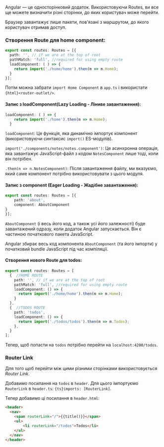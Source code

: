 Angular — це односторінковий додаток. Використовуючи Routes, ви все ще можете визначити різні сторінки, до яких користувач може перейти. 

Браузер завантажує лише пакети, пов'язані з маршрутом, до якого користувач отримав доступ.

### Створення Route для home component:
```ts title:app.routes.ts
export const routes: Routes = [{  
  path: '', // if we are at the top of root  
  pathMatch: 'full', //required for using empty route  
  loadComponent: ( ) => {  
    return import('./home/home').then(m => m.Home); 
  }  
}];
```

Потім можна забрати `import Home Component` в `app.ts` і використати `{html}<router-outlet/>`.

#### Запис з loadComponent(Lazy Loading - Ліниве завантаження):
```ts
loadComponent: ( ) => {  
    return import('./home').then(m => m.Home); 
  }
```
`loadComponent`: Це функція, яка динамічно імпортує компонент (використовуючи синтаксис `import()` ES-модулів).

`import('./components/notes/notes.component')`: Це асинхронна операція, яка завантажує JavaScript-файл з кодом `NotesComponent` лише тоді, коли він потрібен.

`.then(n => n.NotesComponent)`: Після завантаження файлу, ми вказуємо, який саме компонент потрібно використовувати з цього модуля.

#### Запис з component (Eager Loading - Жадібне завантаження):
```ts title:app.routes.ts
export const routes: Routes = [{
    path: 'about',
    component: AboutComponent
}
}];
```

`AboutComponent` (і весь його код, а також усі його залежності) буде завантажений одразу, коли додаток Angular запускається. Він є частиною початкового пакета JavaScript.

Angular збирає весь код компонента `AboutComponent` (та його імпорти) у початковий bundle JavaScript під час компіляції.

#### **Створення нового Route для todos:**
```ts title:app.routes.ts
export const routes: Routes = [  
  {  //HOME ROUTE
    path: '', // if we are at the top of root  
    pathMatch: 'full', //required for using empty route  
    loadComponent: () => {  
      return import('./home/home').then(m => m.Home);  
    }  
  },  
  {  //TODOS ROUTE
    path: 'todos',  
    loadComponent: () => {  
      return import('./todos/todos').then(m => m.Todos);  
    },  
  }  
];
```

Тепер, щоб попасти на `todos` потрібно перейти на `localhost:4200/todos`.

### Router Link

Для того щоб перейти між цими різними сторінками використовується *Router Link*.

Добавимо посилання на `todos` в `header`.
Для цього імпортуємо `RouterLink` в `header.ts`:
`{ts}imports: [RouterLink]`.

Тепер добавимо ці посилання в `header.html`:
```html title:header.html
<header>  
  <nav>
	<span routerLink="/">{{title()}}</span>  
    <ul>
	    <li routerLink="/todos">Todos</li>  
    </ul>  
  </nav>
</header>
```
